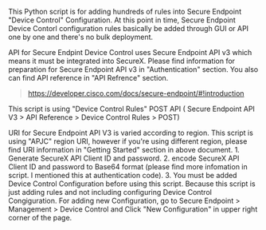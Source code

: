

This Python script is for adding hundreds of rules into Secure Endpoint "Device Control" Configuration.
At this point in time, Secure Endpoint Device Contorl configuration rules basically be added through GUI or API one by one and there's no bulk deployment.

API for Secure Endpint Device Control uses Secure Endpoint API v3 which means it must be integrated into SecureX.
Please find information for preparation for Secure Endpoint API v3 in "Authentication" section. You also can find API reference in "API Refrence" section.
 > https://developer.cisco.com/docs/secure-endpoint/#!introduction

This script is using "Device Control Rules" POST API ( Secure Endpoint API V3 > API Reference > Device Control Rules > POST)


<NOTE>
URI for Secure Endpoint API V3 is varied according to region. This script is using "APJC" region URI, however if you're using different region, please find URI information in "Getting Started" section in above document.
  
<What you need to do before using this API script>
  1. Generate SecureX API Client ID and password.
  2. encode SecureX API Client ID and password to Base64 format (please find more infomation in script. I mentioned this at authentication code).
  3. You must be added Device Control Configuration before using this script. Because this script is just adding rules and not including configuring Device Control Congiguration. For adding new Configuration, go to Secure Endpoint > Management > Device Control and Click "New Configuration" in upper right corner of the page.
 
